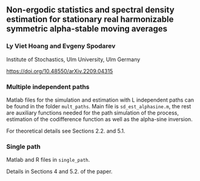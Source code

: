## Non-ergodic statistics and spectral density estimation for stationary real harmonizable symmetric alpha-stable moving averages
### Ly Viet Hoang and Evgeny Spodarev
Institute of Stochastics, Ulm University, Ulm Germany

https://doi.org/10.48550/arXiv.2209.04315

### Multiple independent paths
Matlab files for the simulation and estimation with L independent paths
can be found in the folder `mult_paths`. Main file is `sd_est_alphasine.m`,
the rest are auxiliary functions needed for the path simulation of the process, 
estimation of the codifference function as well as the alpha-sine inversion. 

For theoretical details see Sections 2.2. and 5.1.

### Single path
Matlab and R files in `single_path`. 

Details in Sections 4 and 5.2. of the paper. 
